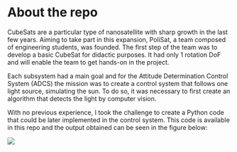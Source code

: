 # About the repo 

CubeSats are a particular type of nanosatellite with sharp growth in the last few years. Aiming to take part in this expansion, PoliSat, a team composed of engineering students, was founded. The first step of the team was to develop a basic CubeSat for didactic purposes. It had only 1 rotation DoF and will enable the team to get hands-on in the project.

Each subsystem had a main goal and for the Attitude Determination Control System (ADCS) the mission was to create a control system that follows one light source, simulating the sun. To do so, it was necessary to first create an algorithm that detects the light by computer vision.

With no previous experience, I took the challenge to create a Python code that could be later implemented in the control system. This code is available in this repo and the output obtained can be seen in the figure below: 

![](file:///C:/Users/vitto/Downloads/img_example.jpg)